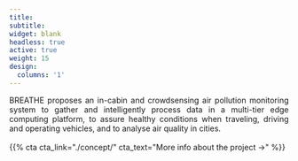 ```yaml
---
title:
subtitle:
widget: blank
headless: true
active: true
weight: 15
design:
  columns: '1'
---
```

<div style="text-align: justify"> 
BREATHE proposes an in-cabin and crowdsensing air pollution monitoring system to gather and intelligently process data in a multi-tier edge computing platform, to assure healthy conditions when traveling, driving and operating vehicles, and to analyse air quality in cities.
</div>

<br>
{{% cta cta_link="./concept/" cta_text="More info about the project →" %}}